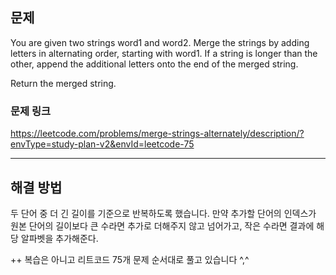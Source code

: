 ## 문제

You are given two strings word1 and word2. Merge the strings by adding letters in alternating order, starting with word1. If a string is longer than the other, append the additional letters onto the end of the merged string.

Return the merged string.

### 문제 링크

https://leetcode.com/problems/merge-strings-alternately/description/?envType=study-plan-v2&envId=leetcode-75

---

## 해결 방법

두 단어 중 더 긴 길이를 기준으로 반복하도록 했습니다.
만약 추가할 단어의 인덱스가 원본 단어의 길이보다 큰 수라면 추가로 더해주지 않고 넘어가고, 작은 수라면 결과에 해당 알파벳을 추가해준다.

++ 복습은 아니고 리트코드 75개 문제 순서대로 풀고 있습니다 ^,^
